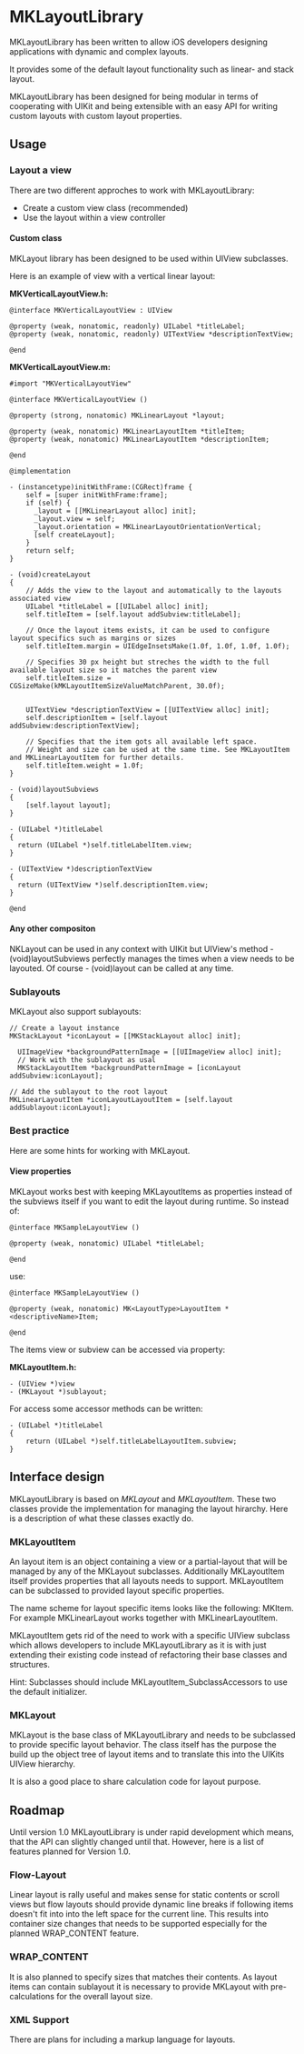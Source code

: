 # MKLayoutLibrary

MKLayoutLibrary has been written to allow iOS developers designing applications with
dynamic and complex layouts.

It provides some of the default layout functionality such as linear- and stack layout.

MKLayoutLibrary has been designed for being modular in terms of cooperating with UIKit and
being extensible with an easy API for writing custom layouts with custom layout properties.

## Usage

### Layout a view

There are two different approches to work with MKLayoutLibrary:

  - Create a custom view class (recommended)
  - Use the layout within a view controller

#### Custom class

MKLayout library has been designed to be used within UIView subclasses.

Here is an example of view with a vertical linear layout:

  __MKVerticalLayoutView.h:__

    @interface MKVerticalLayoutView : UIView

    @property (weak, nonatomic, readonly) UILabel *titleLabel;
    @property (weak, nonatomic, readonly) UITextView *descriptionTextView;

    @end

  __MKVerticalLayoutView.m:__

    #import "MKVerticalLayoutView"

    @interface MKVerticalLayoutView ()

    @property (strong, nonatomic) MKLinearLayout *layout;

    @property (weak, nonatomic) MKLinearLayoutItem *titleItem;
    @property (weak, nonatomic) MKLinearLayoutItem *descriptionItem;

    @end

    @implementation

    - (instancetype)initWithFrame:(CGRect)frame {
        self = [super initWithFrame:frame];
        if (self) {
          _layout = [[MKLinearLayout alloc] init];
          _layout.view = self;
          _layout.orientation = MKLinearLayoutOrientationVertical;
          [self createLayout];
        }
        return self;
    }

    - (void)createLayout
    {
        // Adds the view to the layout and automatically to the layouts associated view
        UILabel *titleLabel = [[UILabel alloc] init];
        self.titleItem = [self.layout addSubview:titleLabel];

        // Once the layout items exists, it can be used to configure layout specifics such as margins or sizes
        self.titleItem.margin = UIEdgeInsetsMake(1.0f, 1.0f, 1.0f, 1.0f);

        // Specifies 30 px height but streches the width to the full available layout size so it matches the parent view
        self.titleItem.size = CGSizeMake(kMKLayoutItemSizeValueMatchParent, 30.0f);


        UITextView *descriptionTextView = [[UITextView alloc] init];
        self.descriptionItem = [self.layout addSubview:descriptionTextView];

        // Specifies that the item gots all available left space.
        // Weight and size can be used at the same time. See MKLayoutItem and MKLinearLayoutItem for further details.
        self.titleItem.weight = 1.0f;
    }

    - (void)layoutSubviews
    {
        [self.layout layout];
    }

    - (UILabel *)titleLabel
    {
      return (UILabel *)self.titleLabelItem.view;
    }

    - (UITextView *)descriptionTextView
    {
      return (UITextView *)self.descriptionItem.view;
    }

    @end

#### Any other compositon

NKLayout can be used in any context with UIKit but UIView's method - (void)layoutSubviews perfectly manages
the times when a view needs to be layouted. Of course - (void)layout can be called at any time.

### Sublayouts

MKLayout also support sublayouts:

    // Create a layout instance
    MKStackLayout *iconLayout = [[MKStackLayout alloc] init];

      UIImageView *backgroundPatternImage = [[UIImageView alloc] init];
      // Work with the sublayout as usal
      MKStackLayoutItem *backgroundPatternImage = [iconLayout addSubview:iconLayout];

    // Add the sublayout to the root layout
    MKLinearLayoutItem *iconLayoutLayoutItem = [self.layout addSublayout:iconLayout];

### Best practice

Here are some hints for working with MKLayout.

#### View properties
MKLayout works best with keeping MKLayoutItems as properties instead of the subviews itself if you want to edit the layout
during runtime. So instead of:

    @interface MKSampleLayoutView ()

    @property (weak, nonatomic) UILabel *titleLabel;

    @end

use:

    @interface MKSampleLayoutView ()

    @property (weak, nonatomic) MK<LayoutType>LayoutItem *<descriptiveName>Item;

    @end

The items view or subview can be accessed via property:

__MKLayoutItem.h:__

    - (UIView *)view
    - (MKLayout *)sublayout;

For access some accessor methods can be written:

    - (UILabel *)titleLabel
    {
        return (UILabel *)self.titleLabelLayoutItem.subview;
    }

## Interface design

MKLayoutLibrary is based on _MKLayout_ and _MKLayoutItem_. These two classes
provide the implementation for managing the layout hirarchy.
Here is a description of what these classes exactly do.

### MKLayoutItem

An layout item is an object containing a view or a partial-layout that will be managed by
any of the MKLayout subclasses. Additionally MKLayoutItem itself provides properties that all layouts needs to support.
MKLayoutItem can be subclassed to provided layout specific properties.

The name scheme for layout specific items looks like the following: MK<LayoutName>Item.
For example MKLinearLayout works together with MKLinearLayoutItem.

MKLayoutItem gets rid of the need to work with a specific UIView subclass which allows
developers to include MKLayoutLibrary as it is with just extending their existing code instead of
refactoring their base classes and structures.

Hint: Subclasses should include MKLayoutItem_SubclassAccessors to use the default initializer.

### MKLayout

MKLayout is the base class of MKLayoutLibrary and needs to be subclassed to provide
specific layout behavior. The class itself has the purpose the build up the object
tree of layout items and to translate this into the UIKits UIView hierarchy.

It is also a good place to share calculation code for layout purpose.

## Roadmap

Until version 1.0 MKLayoutLibrary is under rapid development which means, that the API
can slightly changed until that. However, here is a list of features planned for
Version 1.0.

### Flow-Layout

Linear layout is rally useful and makes sense for static contents or scroll views but
flow layouts should provide dynamic line breaks if following items doesn't fit into
into the left space for the current line. This results into container size changes
that needs to be supported especially for the planned WRAP_CONTENT feature.

### WRAP_CONTENT

It is also planned to specify sizes that matches their contents. As layout items
can contain sublayout it is necessary to provide MKLayout with pre-calculations
for the overall layout size.

### XML Support

There are plans for including a markup language for layouts.
